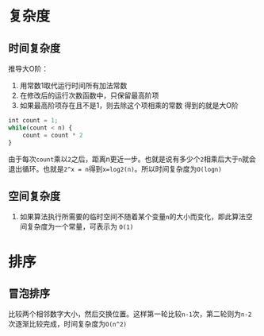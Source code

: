 # 复杂度
## 时间复杂度
推导大O阶：
1. 用常数1取代运行时间所有加法常数
2. 在修改后的运行次数函数中，只保留最高阶项
3. 如果最高阶项存在且不是1，则去除这个项相乘的常数
得到的就是大O阶

```js
int count = 1;
while(count < n) {
    count = count * 2
}
```
由于每次`count`乘以`2`之后，距离n更近一步。也就是说有多少个`2`相乘后大于`n`就会退出循环。也就是`2^x = n`得到`x=log2(n)`。所以时间复杂度为`O(logn)`

## 空间复杂度
1. 如果算法执行所需要的临时空间不随着某个变量`n`的大小而变化，即此算法空间复杂度为一个常量，可表示为 `O(1)`

# 排序
## 冒泡排序
比较两个相邻数字大小，然后交换位置。这样第一轮比较`n-1`次，第二轮则为`n-2`次逐渐比较完成，时间复杂度为`O(n^2)`